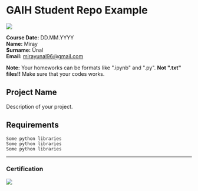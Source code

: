 # GAIH Student Repo Example
![](img/newlogo.png)

**Course Date:** DD.MM.YYYY  
**Name:** Miray  
**Surname:** Ünal  
**Email:** mirayunal96@gmail.com  

**Note:** Your homeworks can be formats like ".ipynb" and ".py". **Not ".txt" files!!** Make sure that your codes works.  

## Project Name
Description of your project.

## Requirements
```
Some python libraries
Some python libraries
Some python libraries
```
---

### Certification
![](img/TopLearnerCertificate.png)

